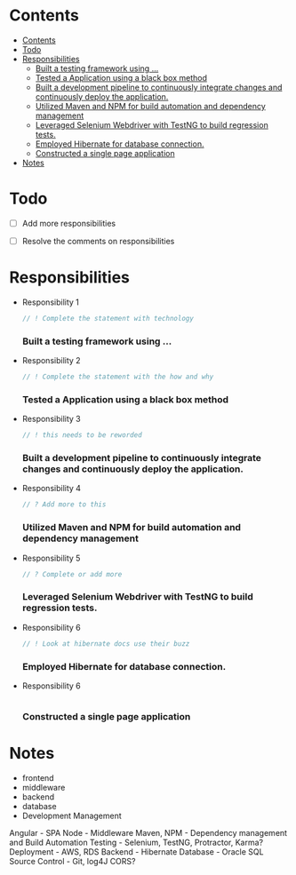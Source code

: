 # Contents
<!-- TOC -->

- [Contents](#contents)
- [Todo](#todo)
- [Responsibilities](#responsibilities)
    - [Built a testing framework using ...](#built-a-testing-framework-using)
    - [Tested a Application using a black box method](#tested-a-application-using-a-black-box-method)
    - [Built a development pipeline to continuously integrate changes and continuously deploy the application.](#built-a-development-pipeline-to-continuously-integrate-changes-and-continuously-deploy-the-application)
    - [Utilized Maven and NPM for build automation and dependency management](#utilized-maven-and-npm-for-build-automation-and-dependency-management)
    - [Leveraged Selenium Webdriver with TestNG to build regression tests.](#leveraged-selenium-webdriver-with-testng-to-build-regression-tests)
    - [Employed Hibernate for database connection.](#employed-hibernate-for-database-connection)
    - [Constructed a single page application](#constructed-a-single-page-application)
- [Notes](#notes)

<!-- /TOC -->

# Todo
  - [ ] Add more responsibilities
  - [ ] Resolve the comments on responsibilities


# Responsibilities
- Responsibility 1
  ```js
  // ! Complete the statement with technology
  ```
  ### Built a testing framework using ...

- Responsibility 2
  ```js
  // ! Complete the statement with the how and why
  ```
  ### Tested a Application using a black box method 

- Responsibility 3
  ```js
  // ! this needs to be reworded
  ```
  ### Built a development pipeline to continuously integrate changes and continuously deploy the application.

- Responsibility 4
  ```js
  // ? Add more to this
  ```
  ### Utilized Maven and NPM for build automation and dependency management

- Responsibility 5
  ```js
  // ? Complete or add more
  ```
  ### Leveraged Selenium Webdriver with TestNG to build regression tests.

- Responsibility 6
  ```js
  // ! Look at hibernate docs use their buzz
  ```
  ### Employed Hibernate for database connection.

- Responsibility 6
  ```js
  ```
  ### Constructed a single page application

# Notes

- frontend
- middleware 
- backend
- database
- Development Management
  
Angular - SPA
Node - Middleware
Maven, NPM - Dependency management and Build Automation
Testing - Selenium, TestNG, Protractor, Karma?
Deployment - AWS, RDS
Backend - Hibernate
Database - Oracle SQL
Source Control - Git, log4J
CORS?